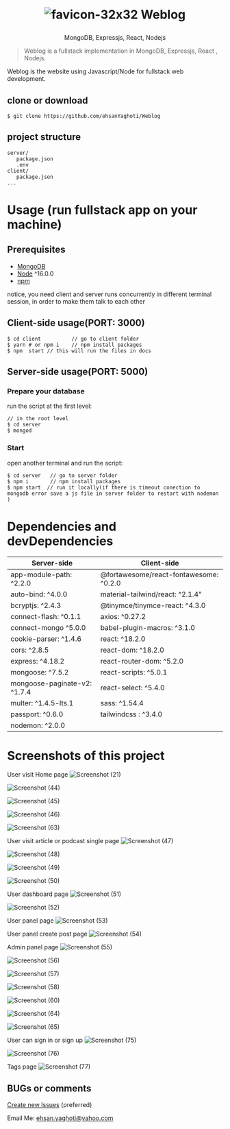 <h1 align="center">
  
  ![favicon-32x32](https://github.com/ehsanYaghoti/Weblog/assets/89301662/f91a98dd-9d87-4f22-984a-b451367df957) Weblog
</h1>
<p align="center">
MongoDB, Expressjs, React, Nodejs
</p>

> Weblog is a fullstack implementation in MongoDB, Expressjs, React , Nodejs.

Weblog is the website  using Javascript/Node for fullstack web development.

## clone or download
```terminal
$ git clone https://github.com/ehsanYaghoti/Weblog
```

## project structure
```terminal
server/
   package.json
   .env
client/
   package.json
...
```

# Usage (run fullstack app on your machine)

## Prerequisites
- [MongoDB](https://gist.github.com/nrollr/9f523ae17ecdbb50311980503409aeb3)
- [Node](https://nodejs.org/en/download/) ^16.0.0
- [npm](https://nodejs.org/en/download/package-manager/)

notice, you need client and server runs concurrently in different terminal session, in order to make them talk to each other

## Client-side usage(PORT: 3000)
```terminal
$ cd client          // go to client folder
$ yarn # or npm i    // npm install packages
$ npm  start // this will run the files in docs
```

## Server-side usage(PORT: 5000)

### Prepare your database

run the script at the first level:

```terminal
// in the root level
$ cd server
$ mongod
```

### Start

open another terminal and run the script:

```terminal
$ cd server   // go to server folder
$ npm i       // npm install packages
$ npm start  // run it locally(if there is timeout conection to mongodb error save a js file in server folder to restart with nodemon )
```
# Dependencies and devDependencies
Server-side | Client-side
--- | ---
app-module-path: ^2.2.0 | @fortawesome/react-fontawesome: ^0.2.0
auto-bind: ^4.0.0|material-tailwind/react: ^2.1.4"
bcryptjs: ^2.4.3 | @tinymce/tinymce-react: ^4.3.0
connect-flash: ^0.1.1 | axios: ^0.27.2
connect-mongo ^5.0.0 | babel-plugin-macros: ^3.1.0
cookie-parser: ^1.4.6 | react: ^18.2.0
cors: ^2.8.5 | react-dom: ^18.2.0
express: ^4.18.2 | react-router-dom: ^5.2.0
mongoose: ^7.5.2 | react-scripts: ^5.0.1
mongoose-paginate-v2: ^1.7.4 | react-select: ^5.4.0
multer: ^1.4.5-lts.1 | sass: ^1.54.4
passport: ^0.6.0 | tailwindcss : ^3.4.0
nodemon: ^2.0.0 |



# Screenshots of this project

User visit Home page
![Screenshot (21)](https://github.com/ehsanYaghoti/Weblog/assets/89301662/02e4a6e1-98b4-4ce1-8fa2-53203860edd2)

![Screenshot (44)](https://github.com/ehsanYaghoti/Weblog/assets/89301662/9441a289-c0d6-4460-8713-08c2984caa79)

![Screenshot (45)](https://github.com/ehsanYaghoti/Weblog/assets/89301662/cadc5979-3ed9-4b1b-a154-4165b70ff7c8)

![Screenshot (46)](https://github.com/ehsanYaghoti/Weblog/assets/89301662/13afb285-f4bd-46d7-ba1b-0d6db3c8f34b)

![Screenshot (63)](https://github.com/ehsanYaghoti/Weblog/assets/89301662/4565a510-d318-4b92-ab54-bd9bd7e72ad8)

User visit article or podcast single page
![Screenshot (47)](https://github.com/ehsanYaghoti/Weblog/assets/89301662/f626968c-55c1-4e82-beb7-185ab5a1ff78)

![Screenshot (48)](https://github.com/ehsanYaghoti/Weblog/assets/89301662/982bb67e-6b72-41e7-94e9-b5661e9f0e54)

![Screenshot (49)](https://github.com/ehsanYaghoti/Weblog/assets/89301662/0b9cb713-e4db-4791-ae6b-7df3c7e6a670)

![Screenshot (50)](https://github.com/ehsanYaghoti/Weblog/assets/89301662/c9fbcac0-ae8d-488c-b912-7d9f411d1d08)

User dashboard page
![Screenshot (51)](https://github.com/ehsanYaghoti/Weblog/assets/89301662/416d0ee7-fc8d-4700-b8dd-31aaa360f805)

![Screenshot (52)](https://github.com/ehsanYaghoti/Weblog/assets/89301662/a3d5cf09-c752-431c-b540-6357babb40c1)

User panel page
![Screenshot (53)](https://github.com/ehsanYaghoti/Weblog/assets/89301662/b621c437-5455-4718-958f-57c51f6f2a8a)

User panel create post page
![Screenshot (54)](https://github.com/ehsanYaghoti/Weblog/assets/89301662/d541b5ee-59bc-4c52-96f4-ff3e205f53d4)

Admin panel page
![Screenshot (55)](https://github.com/ehsanYaghoti/Weblog/assets/89301662/eb0c2d8d-2fe1-41c7-a841-75ad0754b17e)

![Screenshot (56)](https://github.com/ehsanYaghoti/Weblog/assets/89301662/8d17d82f-cf09-45f8-929e-cda30c709b5d)

![Screenshot (57)](https://github.com/ehsanYaghoti/Weblog/assets/89301662/32861547-75b7-4aae-a5db-891aa84718f9)

![Screenshot (58)](https://github.com/ehsanYaghoti/Weblog/assets/89301662/2329d4a0-5555-4905-a385-e677f6de683a)

![Screenshot (60)](https://github.com/ehsanYaghoti/Weblog/assets/89301662/a94d26cf-fa71-4385-ad99-fccae57443f2)

![Screenshot (64)](https://github.com/ehsanYaghoti/Weblog/assets/89301662/0ca9c25d-c9fc-4e85-8061-005cddd22e1d)

![Screenshot (65)](https://github.com/ehsanYaghoti/Weblog/assets/89301662/e1f90ac4-7c97-498e-bcb5-6ee8b2d8caa8)

User can sign in or sign up
![Screenshot (75)](https://github.com/ehsanYaghoti/Weblog/assets/89301662/f2b0fa7a-9bb5-4cf6-b291-6ddc5796f88a)

![Screenshot (76)](https://github.com/ehsanYaghoti/Weblog/assets/89301662/aaae5269-aa56-48fa-8141-808d0e3102e8)

Tags page
![Screenshot (77)](https://github.com/ehsanYaghoti/Weblog/assets/89301662/a5c310d9-479c-4963-93fe-fbe941ff24dd)


## BUGs or comments

[Create new Issues](https://github.com/ehsanYaghoti/Weblog/issues) (preferred)

Email Me: ehsan.yaghoti@yahoo.com
